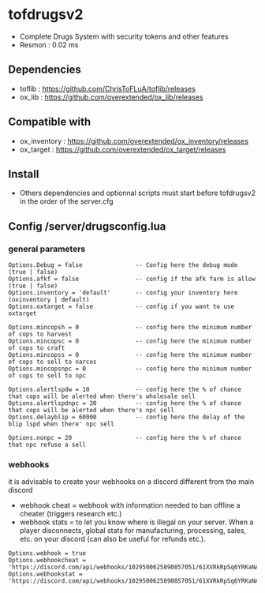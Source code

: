 # tofdrugsv2
* Complete Drugs System with security tokens and other features
* Resmon : 0.02 ms

## Dependencies
* toflib : https://github.com/ChrisToFLuA/toflib/releases
* ox_lib : https://github.com/overextended/ox_lib/releases

## Compatible with
* ox_inventory : https://github.com/overextended/ox_inventory/releases
* ox_target : https://github.com/overextended/ox_target/releases

## Install
* Others dependencies and optionnal scripts must start before tofdrugsv2 in the order of the server.cfg

## Config /server/drugsconfig.lua
### general parameters
```
Options.Debug = false               -- Config here the debug mode (true | false)
Options.afkf = false                -- config if the afk farm is allow (true | false)
Options.inventory = 'default'       -- config your inventory here (oxinventory | default)
Options.oxtarget = false            -- config if you want to use oxtarget

Options.mincopsh = 0                -- config here the minimum number of cops to harvest
Options.mincopsc = 0                -- config here the minimum number of cops to craft
Options.mincopss = 0                -- config here the minimum number of cops to sell to narcos
Options.mincopsnpc = 0              -- config here the minimum number of cops to sell to npc

Options.alertlspdw = 10             -- config here the % of chance that cops will be alerted when there's wholesale sell
Options.alertlspdnpc = 20           -- config here the % of chance that cops will be alerted when there's npc sell
Options.delayblip = 60000           -- config here the delay of the blip lspd when there' npc sell

Options.nonpc = 20                  -- config here the % of chance that npc refuse a sell
```
### webhooks
it is advisable to create your webhooks on a discord different from the main discord 
* webhook cheat = webhook with information needed to ban offline a cheater (triggers research etc.)
* webhook stats = to let you know where is illegal on your server. When a player disconnects, global stats for manufacturing, processing, sales, etc. on your discord (can also be useful for refunds etc.).
```
Options.webhook = true
Options.webhookcheat = 'https://discord.com/api/webhooks/1029500625890857051/61XVRkRpSq6YRKaNAxMB3vuOjH1ShzbHDhKzSmaeL8RRhb79hgrP0H54KkkFhHxYMRxl'
Options.webhookstat = 'https://discord.com/api/webhooks/1029500625890857051/61XVRkRpSq6YRKaNAxMB3vuOjH1ShzbHDhKzSmaeL8RRhb79hgrP0H54KkkFhHxYMRxl'
```

